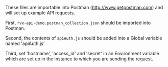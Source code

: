 These files are importable into Postman (http://www.getpostman.com) and will set up example API requests.

First, `rvx-api-demo.postman_collection.json` should be imported into Postman.

Second, the contents of `apiAuth.js` should be added into a Global variable named 'apiAuth.js'

Third, set 'hostname', 'access_id' and 'secret' in an Environment variable which are set up in the instance to which you are sending the request.
 
